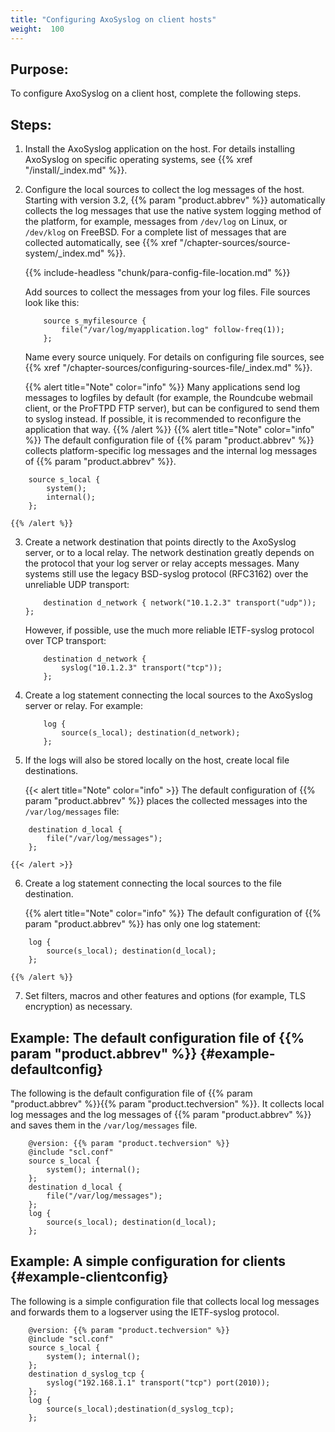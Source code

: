 ```yaml
---
title: "Configuring AxoSyslog on client hosts"
weight:  100
---
```

<!-- DISCLAIMER: This file is based on the syslog-ng Open Source Edition documentation https://github.com/balabit/syslog-ng-ose-guides/commit/2f4a52ee61d1ea9ad27cb4f3168b95408fddfdf2 and is used under the terms of The syslog-ng Open Source Edition Documentation License. The file has been modified by Axoflow. -->


## Purpose:

To configure AxoSyslog on a client host, complete the following steps.



## Steps:

1.  Install the AxoSyslog application on the host. For details installing AxoSyslog on specific operating systems, see {{% xref "/install/_index.md" %}}.

2.  Configure the local sources to collect the log messages of the host. Starting with version 3.2, {{% param "product.abbrev" %}} automatically collects the log messages that use the native system logging method of the platform, for example, messages from `/dev/log` on Linux, or `/dev/klog` on FreeBSD. For a complete list of messages that are collected automatically, see {{% xref "/chapter-sources/source-system/_index.md" %}}.
    
    {{% include-headless "chunk/para-config-file-location.md" %}}
    
    Add sources to collect the messages from your log files. File sources look like this:
    
    ```shell
        source s_myfilesource {
            file("/var/log/myapplication.log" follow-freq(1));
        };
    ```
    
    Name every source uniquely. For details on configuring file sources, see {{% xref "/chapter-sources/configuring-sources-file/_index.md" %}}.
    
    {{% alert title="Note" color="info" %}}
Many applications send log messages to logfiles by default (for example, the Roundcube webmail client, or the ProFTPD FTP server), but can be configured to send them to syslog instead. If possible, it is recommended to reconfigure the application that way.
    {{% /alert %}} {{% alert title="Note" color="info" %}}
The default configuration file of {{% param "product.abbrev" %}} collects platform-specific log messages and the internal log messages of {{% param "product.abbrev" %}}.
    
```shell
    source s_local {
        system();
        internal();
    };
```
    {{% /alert %}}

3.  Create a network destination that points directly to the AxoSyslog server, or to a local relay. The network destination greatly depends on the protocol that your log server or relay accepts messages. Many systems still use the legacy BSD-syslog protocol (RFC3162) over the unreliable UDP transport:
    
    ```shell
        destination d_network { network("10.1.2.3" transport("udp")); };
    ```
    
    However, if possible, use the much more reliable IETF-syslog protocol over TCP transport:
    
    ```shell
        destination d_network {
            syslog("10.1.2.3" transport("tcp"));
        };
    ```

4.  Create a log statement connecting the local sources to the AxoSyslog server or relay. For example:
    
    ```shell
        log {
            source(s_local); destination(d_network);
        };
    ```

5.  If the logs will also be stored locally on the host, create local file destinations.
    
    {{< alert title="Note" color="info" >}}
The default configuration of {{% param "product.abbrev" %}} places the collected messages into the `/var/log/messages` file:
    
```shell
    destination d_local {
        file("/var/log/messages");
    };
```
    {{< /alert >}}

6.  Create a log statement connecting the local sources to the file destination.
    
    {{% alert title="Note" color="info" %}}
The default configuration of {{% param "product.abbrev" %}} has only one log statement:
    
```shell
    log {
        source(s_local); destination(d_local);
    };
```
    {{% /alert %}}

7.  Set filters, macros and other features and options (for example, TLS encryption) as necessary.
    
    
## Example: The default configuration file of {{% param "product.abbrev" %}} {#example-defaultconfig}

The following is the default configuration file of {{% param "product.abbrev" %}}{{% param "product.techversion" %}}. It collects local log messages and the log messages of {{% param "product.abbrev" %}} and saves them in the `/var/log/messages` file.

```shell
    @version: {{% param "product.techversion" %}}
    @include "scl.conf"
    source s_local {
        system(); internal();
    };
    destination d_local {
        file("/var/log/messages");
    };
    log {
        source(s_local); destination(d_local);
    };
```

## Example: A simple configuration for clients {#example-clientconfig}

The following is a simple configuration file that collects local log messages and forwards them to a logserver using the IETF-syslog protocol.

```shell
    @version: {{% param "product.techversion" %}}
    @include "scl.conf"
    source s_local {
        system(); internal();
    };
    destination d_syslog_tcp {
        syslog("192.168.1.1" transport("tcp") port(2010));
    };
    log {
        source(s_local);destination(d_syslog_tcp);
    };
```
